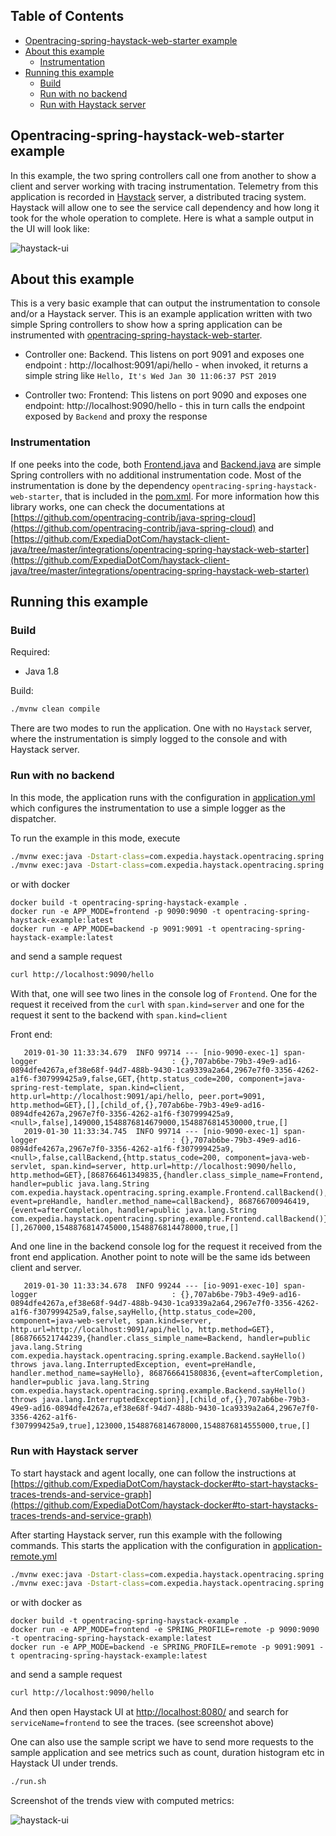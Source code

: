 ## Table of Contents

- [Opentracing-spring-haystack-web-starter example](#opentracing-spring-haystack-web-starter-example)
- [About this example](#about-this-example)
  * [Instrumentation](#instrumentation)
- [Running this example](#running-this-example)
  * [Build](#build)
  * [Run with no backend](#run-with-no-backend)
  * [Run with Haystack server](#run-with-haystack-server)

## Opentracing-spring-haystack-web-starter example

In this example, the two spring controllers call one from another to show a client and server working with tracing instrumentation. Telemetry from this application is recorded in [Haystack](http://expediadotcom.github.io/haystack/) server, a distributed tracing system. Haystack will allow one to see the service call dependency and how long it took for the whole operation to complete. Here is what a sample output in the UI will look like: 

![haystack-ui](doc/screenshot.png)

## About this example

This is a very basic example that can output the instrumentation to console and/or a Haystack server. This is an example application written with two simple Spring controllers to show how a spring application can be instrumented with [opentracing-spring-haystack-web-starter](https://github.com/ExpediaDotCom/haystack-client-java/tree/master/integrations/opentracing-spring-haystack-web-starter). 

* Controller one:  Backend.  This listens on port 9091 and exposes one endpoint : http://localhost:9091/api/hello - when invoked, it returns a simple string like `Hello, It's Wed Jan 30 11:06:37 PST 2019`

* Controller two:  Frontend:  This listens on port 9090 and exposes one endpoint: http://localhost:9090/hello  - this in turn calls the endpoint exposed by `Backend` and proxy the response

### Instrumentation

If one peeks into the code, both [Frontend.java](src/main/java/com/expedia/haystack/opentracing/spring/example/Frontend.java) and [Backend.java](src/main/java/com/expedia/haystack/opentracing/spring/example/Backend.java) are simple Spring controllers with no additional instrumentation code.  Most of the instrumentation is done by the dependency `opentracing-spring-haystack-web-starter`, that is included in the [pom.xml](pom.xml). For more information how this library works, one can check the documentations at [https://github.com/opentracing-contrib/java-spring-cloud](https://github.com/opentracing-contrib/java-spring-cloud) and [https://github.com/ExpediaDotCom/haystack-client-java/tree/master/integrations/opentracing-spring-haystack-web-starter](https://github.com/ExpediaDotCom/haystack-client-java/tree/master/integrations/opentracing-spring-haystack-web-starter)

## Running this example

### Build

Required:

* Java 1.8


Build:

```bash
./mvnw clean compile
```

There are two modes to run the application. One with no `Haystack` server, where the instrumentation is simply logged to the console and with Haystack server.

### Run with no backend

In this mode, the application runs with the configuration in [application.yml](src/main/resources/application.yml) which configures the instrumentation to use a simple logger as the dispatcher.

To run the example in this mode, execute 

```bash
./mvnw exec:java -Dstart-class=com.expedia.haystack.opentracing.spring.example.Starter -Dexec.args="backend" 
./mvnw exec:java -Dstart-class=com.expedia.haystack.opentracing.spring.example.Starter -Dexec.args="frontend"
```

or with docker 

```
docker build -t opentracing-spring-haystack-example .
docker run -e APP_MODE=frontend -p 9090:9090 -t opentracing-spring-haystack-example:latest
docker run -e APP_MODE=backend -p 9091:9091 -t opentracing-spring-haystack-example:latest
```

and send a sample request

```bash
curl http://localhost:9090/hello
```

With that, one will see two lines in the console log of `Frontend`. One for the request it received from the `curl` with `span.kind=server` and one for the request it sent to the backend with `span.kind=client`

Front end:

```
   2019-01-30 11:33:34.679  INFO 99714 --- [nio-9090-exec-1] span-logger                              : {},707ab6be-79b3-49e9-ad16-0894dfe4267a,ef38e68f-94d7-488b-9430-1ca9339a2a64,2967e7f0-3356-4262-a1f6-f307999425a9,false,GET,{http.status_code=200, component=java-spring-rest-template, span.kind=client, http.url=http://localhost:9091/api/hello, peer.port=9091, http.method=GET},[],[child_of,{},707ab6be-79b3-49e9-ad16-0894dfe4267a,2967e7f0-3356-4262-a1f6-f307999425a9,<null>,false],149000,1548876814679000,1548876814530000,true,[]
   2019-01-30 11:33:34.745  INFO 99714 --- [nio-9090-exec-1] span-logger                              : {},707ab6be-79b3-49e9-ad16-0894dfe4267a,2967e7f0-3356-4262-a1f6-f307999425a9,<null>,false,callBackend,{http.status_code=200, component=java-web-servlet, span.kind=server, http.url=http://localhost:9090/hello, http.method=GET},[868766461349835,{handler.class_simple_name=Frontend, handler=public java.lang.String com.expedia.haystack.opentracing.spring.example.Frontend.callBackend(), event=preHandle, handler.method_name=callBackend}, 868766700946419,{event=afterCompletion, handler=public java.lang.String com.expedia.haystack.opentracing.spring.example.Frontend.callBackend()}],[],267000,1548876814745000,1548876814478000,true,[]
```

And one line in the backend console log for the request it received from the front end application. Another point to note will be the same ids between client and server.

```
   2019-01-30 11:33:34.678  INFO 99244 --- [io-9091-exec-10] span-logger                              : {},707ab6be-79b3-49e9-ad16-0894dfe4267a,ef38e68f-94d7-488b-9430-1ca9339a2a64,2967e7f0-3356-4262-a1f6-f307999425a9,false,sayHello,{http.status_code=200, component=java-web-servlet, span.kind=server, http.url=http://localhost:9091/api/hello, http.method=GET},[868766521744239,{handler.class_simple_name=Backend, handler=public java.lang.String com.expedia.haystack.opentracing.spring.example.Backend.sayHello() throws java.lang.InterruptedException, event=preHandle, handler.method_name=sayHello}, 868766641580836,{event=afterCompletion, handler=public java.lang.String com.expedia.haystack.opentracing.spring.example.Backend.sayHello() throws java.lang.InterruptedException}],[child_of,{},707ab6be-79b3-49e9-ad16-0894dfe4267a,ef38e68f-94d7-488b-9430-1ca9339a2a64,2967e7f0-3356-4262-a1f6-f307999425a9,true],123000,1548876814678000,1548876814555000,true,[]
```


### Run with Haystack server

To start haystack and agent locally, one can follow the instructions at [https://github.com/ExpediaDotCom/haystack-docker#to-start-haystacks-traces-trends-and-service-graph](https://github.com/ExpediaDotCom/haystack-docker#to-start-haystacks-traces-trends-and-service-graph)
 
After starting Haystack server, run this example with the following commands. This starts the application with the configuration in [application-remote.yml](src/main/resources/application-remote.yml)

```bash
./mvnw exec:java -Dstart-class=com.expedia.haystack.opentracing.spring.example.Starter -Dexec.args="backend" -Dspring.profiles.active=remote
./mvnw exec:java -Dstart-class=com.expedia.haystack.opentracing.spring.example.Starter -Dexec.args="frontend" -Dspring.profiles.active=remote
```
or with docker as

```
docker build -t opentracing-spring-haystack-example .
docker run -e APP_MODE=frontend -e SPRING_PROFILE=remote -p 9090:9090 -t opentracing-spring-haystack-example:latest
docker run -e APP_MODE=backend -e SPRING_PROFILE=remote -p 9091:9091 -t opentracing-spring-haystack-example:latest
```

and send a sample request

```bash
curl http://localhost:9090/hello
```

And then open Haystack UI at [http://localhost:8080/](http://localhost:8080/) and search for `serviceName=frontend` to see the traces. (see screenshot above)

One can also use the sample script we have to send more requests to the sample application and see metrics such as count, duration histogram etc in Haystack UI under trends.

```bash
./run.sh
```

Screenshot of the trends view with computed metrics:


![haystack-ui](doc/screenshot-trends.png)

   
